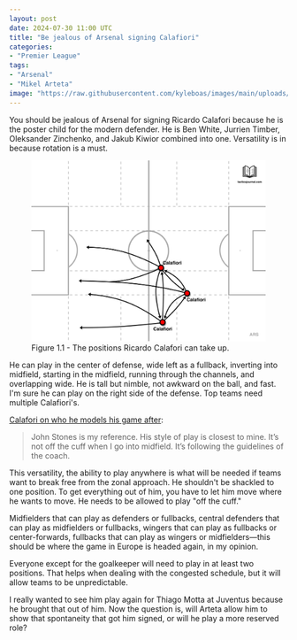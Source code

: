 ```yaml
---
layout: post
date: 2024-07-30 11:00 UTC
title: "Be jealous of Arsenal signing Calafiori"
categories:
- "Premier League"
tags:
- "Arsenal"
- "Mikel Arteta"
image: "https://raw.githubusercontent.com/kyleboas/images/main/uploads/2024/07/26/Image-26Jul2024_00:43:59.png"
---
```


You should be jealous of Arsenal for signing Ricardo Calafori because he is the poster child for the modern defender. He is Ben White, Jurrien Timber, Oleksander Zinchenko, and Jakub Kiwior combined into one. Versatility is in because rotation is a must.

<!---more--->

<figure>
    <img src="https://raw.githubusercontent.com/kyleboas/images/main/uploads/2024/07/26/Image-26Jul2024_00:43:49.png">
    <figcaption>Figure 1.1 - The positions Ricardo Calafori can take up.</figcaption>
</figure>

He can play in the center of defense, wide left as a fullback, inverting into midfield, starting in the midfield, running through the channels, and overlapping wide. He is tall but nimble, not awkward on the ball, and fast. I'm sure he can play on the right side of the defense. Top teams need multiple Calafiori's. 

[Calafori on who he models his game after](https://www.arsenal.com/news/15-facts-you-need-know-about-riccardo-calafiori):

> John Stones is my reference. His style of play is closest to mine. It’s not off the cuff when I go into midfield. It’s following the guidelines of the coach.

This versatility, the ability to play anywhere is what will be needed if teams want to break free from the zonal approach. He shouldn't be shackled to one position. To get everything out of him, you have to let him move where he wants to move. He needs to be allowed to play "off the cuff." 

Midfielders that can play as defenders or fullbacks, central defenders that can play as midfielders or fullbacks, wingers that can play as fullbacks or center-forwards, fullbacks that can play as wingers or midfielders—this should be where the game in Europe is headed again, in my opinion. 

Everyone except for the goalkeeper will need to play in at least two positions. That helps when dealing with the congested schedule, but it will allow teams to be unpredictable. 

I really wanted to see him play again for Thiago Motta at Juventus because he brought that out of him. Now the question is, will Arteta allow him to show that spontaneity that got him signed, or will he play a more reserved role?

